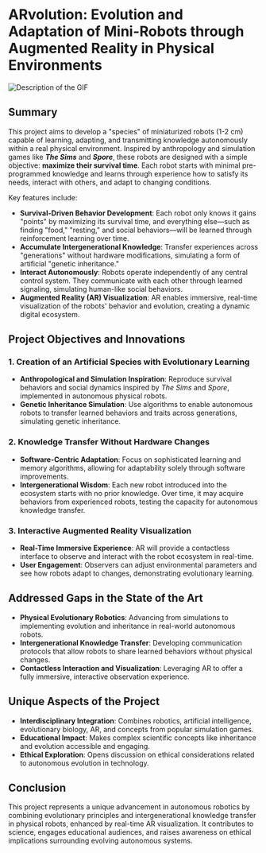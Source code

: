 # ARvolution: Evolution and Adaptation of Mini-Robots through Augmented Reality in Physical Environments
![Description of the GIF](transition2.gif)

## Summary

This project aims to develop a "species" of miniaturized robots (1-2 cm) capable of learning, adapting, and transmitting knowledge autonomously within a real physical environment. Inspired by anthropology and simulation games like **_The Sims_** and **_Spore_**, these robots are designed with a simple objective: **maximize their survival time**. Each robot starts with minimal pre-programmed knowledge and learns through experience how to satisfy its needs, interact with others, and adapt to changing conditions.

Key features include:

- **Survival-Driven Behavior Development**: Each robot only knows it gains "points" by maximizing its survival time, and everything else—such as finding "food," "resting," and social behaviors—will be learned through reinforcement learning over time.
- **Accumulate Intergenerational Knowledge**: Transfer experiences across "generations" without hardware modifications, simulating a form of artificial "genetic inheritance."
- **Interact Autonomously**: Robots operate independently of any central control system. They communicate with each other through learned signaling, simulating human-like social behaviors.
- **Augmented Reality (AR) Visualization**: AR enables immersive, real-time visualization of the robots' behavior and evolution, creating a dynamic digital ecosystem.

## Project Objectives and Innovations

### 1. Creation of an Artificial Species with Evolutionary Learning

- **Anthropological and Simulation Inspiration**: Reproduce survival behaviors and social dynamics inspired by _The Sims_ and _Spore_, implemented in autonomous physical robots.
- **Genetic Inheritance Simulation**: Use algorithms to enable autonomous robots to transfer learned behaviors and traits across generations, simulating genetic inheritance.

### 2. Knowledge Transfer Without Hardware Changes

- **Software-Centric Adaptation**: Focus on sophisticated learning and memory algorithms, allowing for adaptability solely through software improvements.
- **Intergenerational Wisdom**: Each new robot introduced into the ecosystem starts with no prior knowledge. Over time, it may acquire behaviors from experienced robots, testing the capacity for autonomous knowledge transfer.

### 3. Interactive Augmented Reality Visualization

- **Real-Time Immersive Experience**: AR will provide a contactless interface to observe and interact with the robot ecosystem in real-time.
- **User Engagement**: Observers can adjust environmental parameters and see how robots adapt to changes, demonstrating evolutionary learning.

## Addressed Gaps in the State of the Art

- **Physical Evolutionary Robotics**: Advancing from simulations to implementing evolution and inheritance in real-world autonomous robots.
- **Intergenerational Knowledge Transfer**: Developing communication protocols that allow robots to share learned behaviors without physical changes.
- **Contactless Interaction and Visualization**: Leveraging AR to offer a fully immersive, interactive observation experience.

## Unique Aspects of the Project

- **Interdisciplinary Integration**: Combines robotics, artificial intelligence, evolutionary biology, AR, and concepts from popular simulation games.
- **Educational Impact**: Makes complex scientific concepts like inheritance and evolution accessible and engaging.
- **Ethical Exploration**: Opens discussion on ethical considerations related to autonomous evolution in technology.

## Conclusion

This project represents a unique advancement in autonomous robotics by combining evolutionary principles and intergenerational knowledge transfer in physical robots, enhanced by real-time AR visualization. It contributes to science, engages educational audiences, and raises awareness on ethical implications surrounding evolving autonomous systems.
